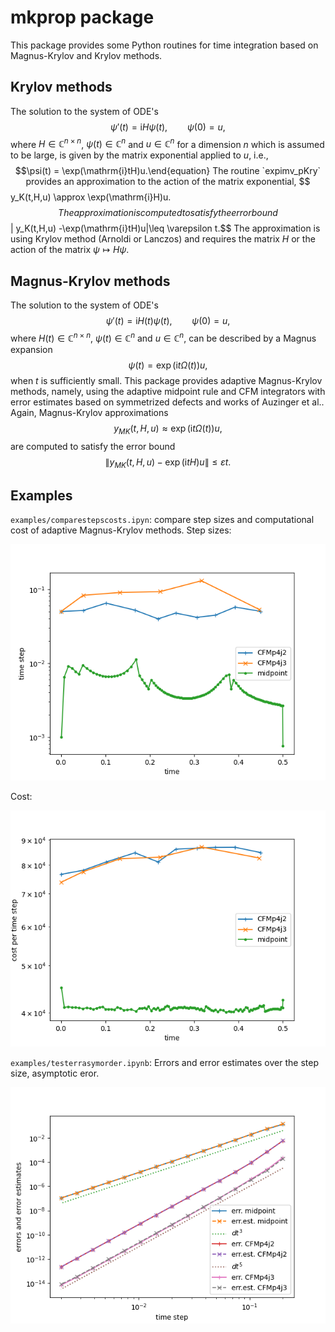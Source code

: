 # mkprop package
This package provides some Python routines for time integration based on Magnus-Krylov and Krylov methods.

## Krylov methods

The solution to the system of ODE's
$$\psi'(t)=\mathrm{i}H\psi(t),\qquad \psi(0)=u,$$
where $H\in\mathbb{C}^{n\times n}$, $\psi(t)\in\mathbb{C}^{n}$ and $u\in\mathbb{C}^{n}$ for a dimension $n$ which is assumed to be large,
is given by the matrix exponential applied to $u$, i.e.,
$$\psi(t) = \exp(\mathrm{i}tH)u.\end{equation}
The routine `expimv_pKry` provides an approximation to the action of the matrix exponential,
$$y_K(t,H,u) \approx \exp(\mathrm{i}H)u.$$
The approximation is computed to satisfy the error bound
$$\| y_K(t,H,u) -\exp(\mathrm{i}tH)u\|\leq \varepsilon t.$$
The approximation is using Krylov method (Arnoldi or Lanczos) and requires the matrix $H$ or the action of the matrix $\psi \mapsto H\psi$. 

## Magnus-Krylov methods
The solution to the system of ODE's
$$\psi'(t)=\mathrm{i}H(t)\psi(t),\qquad \psi(0)=u,$$
where $H(t)\in\mathbb{C}^{n\times n}$, $\psi(t)\in\mathbb{C}^{n}$ and $u\in\mathbb{C}^{n}$, can be described by a Magnus expansion
$$\psi(t) = \exp(\mathrm{i}t\Omega(t))u,$$
when $t$ is sufficiently small. This package provides adaptive Magnus-Krylov methods, namely, using the adaptive midpoint rule and CFM integrators with error estimates based on symmetrized defects and works of Auzinger et al.. Again, Magnus-Krylov approximations
$$y_{MK}(t,H,u)\approx  \exp(\mathrm{i}t\Omega(t))u,$$
are computed to satisfy the error bound 
$$\| y_{MK}(t,H,u) -\exp(\mathrm{i}tH)u\|\leq \varepsilon t.$$
## Examples
`examples/comparestepscosts.ipyn`: compare step sizes and computational cost of adaptive Magnus-Krylov methods. Step sizes:

![dt over t](https://github.com/newbisi/mkprop/blob/main/examples/stepsize.png)

Cost:

![cost per dt over t](https://github.com/newbisi/mkprop/blob/main/examples/costperstepsize.png)

`examples/testerrasymorder.ipynb`:
Errors and error estimates over the step size, asymptotic eror.

![errors over dt](https://github.com/newbisi/mkprop/blob/main/examples/asymptoticerror.png)
